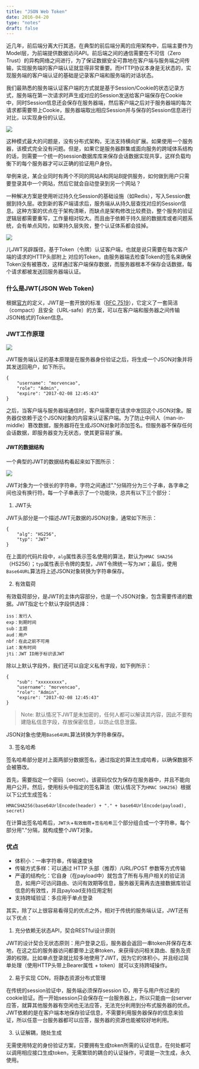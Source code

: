 ```yaml
---
title: "JSON Web Token"
date: 2016-04-20
type: "notes"
draft: false
---
```


近几年，前后端分离大行其道。在典型的前后端分离的应用架构中，后端主要作为Model层，为前端提供数据访问API。前后端之间的通信需要在不可信（Zero Trust）的异构网络之间进行，为了保证数据安全可靠地在客户端与服务端之间传输，实现服务端的客户端认证就显得非常重要。而HTTP协议本身是无状态的，实现服务端的客户端认证的基础是记录客户端和服务端的对话状态。


我们最熟悉的服务端认证客户端的方式就是基于Session/Cookie的状态记录方式，服务端在第一次请求时声生成对应的Session发送给客户端保存在Cookie中，同时Session信息还会保存在服务器端，然后客户端之后对于服务器端的每次请求都需要带上Cookie，服务器端取出相应Session并与保存的Session信息进行对比，以实现身份的认证。

![](https://i.loli.net/2019/07/13/5d29cd435e80182826.jpg)


这种模式最大的问题是，没有分布式架构，无法支持横向扩展。如果使用一个服务器，该模式完全没有问题。但是，如果它是服务器群集或面向服务的跨域体系结构的话，则需要一个统一的session数据库库来保存会话数据实现共享，这样负载均衡下的每个服务器才可以正确的验证用户身份。

举例来说，某企业同时有两个不同的网站A和网站B提供服务，如何做到用户只需要登录其中一个网站，然后它就会自动登录到另一个网站？

一种解决方案是使用听过持久化Session的基础设施（如Redis），写入Session数据到持久层。收到新的客户端请求后，服务端从从持久层查找对应的Session信息。这种方案的优点在于架构清晰，而缺点是架构修改比较费劲，整个服务的验证逻辑层都需要重写，工作量相对较大。而且由于依赖于持久层的数据库或者问题系统，会有单点风险，如果持久层失败，整个认证体系都会挂掉。

![](https://i.loli.net/2019/07/13/5d29c64a39f9615138.jpg)


儿JWT另辟蹊径，基于Token（令牌）认证客户端，也就是说只需要在每次客户端的请求的HTTP头部附上 对应的Token，由服务器端去检查Token的签名来确保Token没有被篡改，这样通过客户端保存数据，而服务器根本不保存会话数据，每个请求都被发送回服务器端认证。


### 什么是JWT(JSON Web Token)

根据[官方](https://jwt.io/introduction/)的定义，JWT是一套开放的标准（[RFC 7519](https://tools.ietf.org/html/rfc7519)），它定义了一套简洁（compact）且安全（URL-safe）的方案，可以在客户端和服务器之间传输JSON格式的Token信息。

### JWT工作原理

![](https://i.bmp.ovh/imgs/2019/07/20f54328d6bd6e9e.jpg)

JWT服务端认证的基本原理是在服务器身份验证之后，将生成一个JSON对象并将其发送回用户，如下所示。

```
{
    "username": "morvencao",
    "role": "Admin",
    "expire": "2017-02-08 12:45:43"
}
```

之后，当客户端与服务器端通信时，客户端需要在请求中发回这个JSON对象。服务器仅依赖于这个JSON对象的内容来认证客户端。为了防止中间人（man-in-middle）篡改数据，服务器将在生成JSON对象时添加签名。但服务器不保存任何会话数据，即服务器变为无状态，使其更容易扩展。


#### JWT的数据结构

一个典型的JWT的数据结构看起来如下图所示：

![](https://i.bmp.ovh/imgs/2019/07/c0f37a213a74fb98.jpg)

JWT对象为一个很长的字符串，字符之间通过"."分隔符分为三个子串，各字串之间也没有换行符。每一个子串表示了一个功能块，总共有以下三个部分：

1. JWT头

JWT头部分是一个描述JWT元数据的JSON对象，通常如下所示：

```
{
    "alg": "HS256",
    "typ": "JWT"
}
```

在上面的代码片段中，`alg`属性表示签名使用的算法，默认为`HMAC SHA256`（HS256）；`typ`属性表示令牌的类型，JWT令牌统一写为`JWT`；最后，使用`Base64URL`算法将上述JSON对象转换为字符串保存。

2. 有效载荷

有效载荷部分，是JWT的主体内容部分，也是一个JSON对象，包含需要传递的数据。JWT指定七个默认字段供选择：

```
iss：发行人
exp：到期时间
sub：主题
aud：用户
nbf：在此之前不可用
iat：发布时间
jti：JWT ID用于标识该JWT
```

除以上默认字段外，我们还可以自定义私有字段，如下例所示：

```
{
    "sub": "xxxxxxxxx",
    "username": "morvencao",
    "role": "Admin",
    "expire": "2017-02-08 12:45:43"
}
```

> Note: 默认情况下JWT是未加密的，任何人都可以解读其内容，因此不要构建隐私信息字段，存放保密信息，以防止信息泄露。

JSON对象也使用`Base64URL`算法转换为字符串保存。

3. 签名哈希

签名哈希部分是对上面两部分数据签名，通过指定的算法生成哈希，以确保数据不会被篡改。

首先，需要指定一个密码（secret）。该密码仅仅为保存在服务器中，并且不能向用户公开。然后，使用标头中指定的签名算法（默认情况下为`HMAC SHA256`）根据以下公式生成签名：

```
HMACSHA256(base64UrlEncode(header) + "." + base64UrlEncode(payload), secret)
```

在计算出签名哈希后，`JWT头`+`有效载荷`+`签名哈希`三个部分组合成一个字符串，每个部分用"."分隔，就构成整个JWT对象。


### 优点

- 体积小：一串字符串，传输速度快
- 传输方式多样：可以通过 HTTP 头部（推荐）/URL/POST 参数等方式传输
- 严谨的结构化：它自身（在payload中）就包含了所有与用户相关的验证消息，如用户可访问路由、访问有效期等信息，服务器无需再去连接数据库验证信息的有效性，并且payload支持应用定制
- 支持跨域验证：多应用于单点登录

其实，除了以上很容易看得见的优点之外，相对于传统的服务端认证，JWT还有以下优点：

1. 充分依赖无状态API，契合RESTful设计原则

JWT的设计契合无状态原则：用户登录之后，服务器会返回一串token并保存在本地，在这之后的服务器访问都要带上这串token，来获得访问相关路由、服务及资源的权限。比如单点登录就比较多地使用了JWT，因为它的体积小，并且经过简单处理（使用HTTP头带上Bearer属性 + token）就可以支持跨域操作。

2. 易于实现 CDN，将静态资源分布式管理

在传统的session验证中，服务端必须保存session ID，用于与用户传过来的cookie验证。而一开始session只会保存在一台服务器上，所以只能由一台server应答，就算其他服务器有空闲也无法应答，无法充分利用到分布式服务器的优点。JWT依赖的是在客户端本地保存验证信息，不需要利用服务器保存的信息来验证，所以任意一台服务器都可以应答，服务器的资源也能被较好地利用。

3. 认证解耦，随处生成

无需使用特定的身份验证方案，只要拥有生成token所需的认证信息，在何处都可以调用相应接口生成token，无需繁琐的耦合的认证操作，可谓是一次生成，永久使用。

